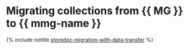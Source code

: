 # Migrating collections from {{ MG }} to {{ mmg-name }}

{% include notitle [storedoc-migration-with-data-transfer](../../_tutorials/dataplatform/mongodb-migration-with-data-transfer.md) %}